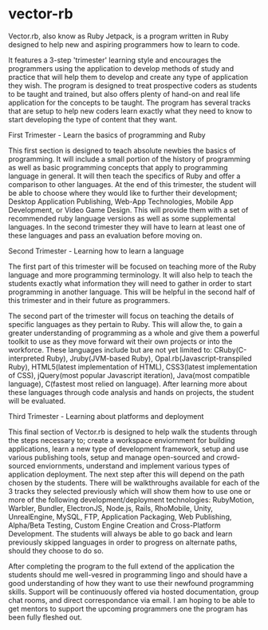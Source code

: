 # vector-rb
Vector.rb, also know as Ruby Jetpack, is a program written in Ruby designed to help new and aspiring programmers how to learn to code.

It features a 3-step 'trimester' learning style and encourages the programmers using the application to develop methods of study and practice that will help them to develop and create any type of application they wish. The program is designed to treat prospective coders as students to be taught and trained, but also offers plenty of hand-on and real life application for the concepts to be taught. The program has several tracks that are setup to help new coders learn exactly what they need to know to start developing the type of content that they want.


First Trimester - Learn the basics of programming and Ruby

  This first section is designed to teach absolute newbies the basics of programming. It will include a small portion of the history of programming as well as basic programming concepts that apply to programming language in general. It will then teach the specifics of Ruby and offer a comparison to other languages. At the end of this trimester, the student will be able to choose where they would like to further their development; Desktop Application Publishing, Web-App Technologies, Mobile App Development, or Video Game Design. This will provide them with a set of recommended ruby language versions as well as some supplemental languages. In the second trimester they will have to learn at least one of these languages and pass an evaluation before moving on.
  
Second Trimester - Learning how to learn a language

  The first part of this trimester will be focused on teaching more of the Ruby language and more programming terminology. It will also help to teach the students exactly what information they will need to gather in order to start programming in another language. This will be helpful in the second half of this trimester and in their future as programmers.
  
  The second part of the trimester will focus on teaching the details of specific languages as they pertain to Ruby. This will allow the, to gain a greater understanding of programming as a whole and give them a powerful toolkit to use as they move forward wit their own projects or into the workforce. These languages include but are not yet limited to: CRuby(C-interpreted Ruby), Jruby(JVM-based Ruby), Opal.rb(Javascript-transpiled Ruby), HTML5(latest implementation of HTML), CSS3(latest implementation of CSS), jQuery(most popular Javascript iteration), Java(most compatible language), C(fastest most relied on language). After learning more about these languages through code analysis and hands on projects, the student will be evaluated.
  
Third Trimester - Learning about platforms and deployment

  This final section of Vector.rb is designed to help walk the students through the steps necessary to; create a workspace enviornment for building applications, learn a new type of development framework, setup and use various publishing tools, setup and manage open-sourced and crowd-sourced enviornments, understand and implement various types of application deployment. The next step after this will depend on the path chosen by the students. There will be walkthroughs available for each of the 3 tracks they selected previously which will show them how to use one or more of the following development/deployment technologies: RubyMotion, Warbler, Bundler, ElectronJS, Node.js, Rails, RhoMobile, Unity, UnrealEngine, MySQL, FTP, Application Packaging, Web Publishing, Alpha/Beta Testing, Custom Engine Creation and Cross-Platform Development.
The students will always be able to go back and learn previously skipped languages in order to progress on alternate paths, should they choose to do so.
  

After completing the program to the full extend of the application the students should me well-vesred in programming lingo and should have a good understanding of how they want to use their newfound programming skills. Support will be continuously offered via hosted documentation, group chat rooms, and direct correspondance via email. I am hoping to be able to get mentors to support the upcoming programmers one the program has been fully fleshed out.
